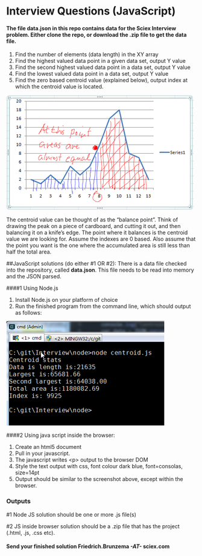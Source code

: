 # Interview Questions (JavaScript)
#### The file data.json  in this repo contains data for the Sciex Interview problem.  Either clone the repo, or download the .zip file to get the data file.
   1. Find the number of elements (data length) in the XY array
   2. Find the highest valued data point in a given data set, output Y value
   2. Find the second highest valued data point in a data set, output Y value
   3. Find the lowest valued data point in a data set, output Y value
   4. Find the zero based centroid value (explained below), output index at which the centroid value is located.

![Centroid peak.](peak.png)

The centroid value can be thought of as the “balance point”.  Think of drawing the peak on a piece of cardboard, and cutting it out, and then balancing it on a knife’s edge.  The point where it balances is the centroid value we are looking for.
Assume the indexes are 0 based.  Also assume that the point you want is the one where the accumulated area is still less than half the total area.


##JavaScript solutions  (do either #1 OR #2):
There is a data file checked into the repository, called **data.json**.  This file needs to be read into memory and the JSON parsed.

###\#1 Using Node.js
1.	Install Node.js on your platform of choice
2.	Run the finished program from the command line, which should output as follows:

![Desired Output](cmdLineOutput.png) 

###\#2  Using java script inside the browser:
1.	Create an html5 document
2.	Pull in your javascript.
3.	The javascript writes <p\> output to the browser DOM
4.	Style the text output with css, font colour dark blue, font=consolas, size=14pt
5.	Output should be similar to the screenshot above, except within the browser.

### Outputs
\#1 Node JS solution should be one or more .js file(s)

\#2 JS inside browser solution should be a .zip file that has the project (.html, .js, .css etc).

#### Send your finished solution Friedrich.Brunzema *-AT-* sciex.com
